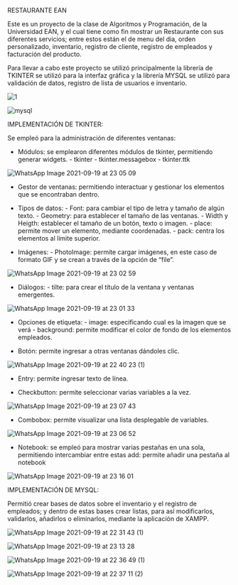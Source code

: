 RESTAURANTE EAN

Este es un proyecto de la clase de Algoritmos y Programación, de la Universidad EAN, y el cual tiene como fin mostrar un Restaurante con sus diferentes servicios; entre estos están el de menu del dia, orden personalizado, inventario, registro de cliente, registro de empleados y facturación del producto.

Para llevar a cabo este proyecto se utilizó principalmente la librería de TKINTER se utilizó para la interfaz gráfica y la librería MYSQL se utilizó para validación de datos, registro de lista de usuarios e inventario.


![1](https://user-images.githubusercontent.com/87994943/133955824-515e42f7-f329-4e51-b90f-2263bad9dd4e.png)

![mysql](https://user-images.githubusercontent.com/87994943/133955588-ad582ded-db1e-4898-bbdb-da793c60b248.jpeg)




IMPLEMENTACIÓN DE TKINTER:

Se empleó para la administración de diferentes ventanas:

- Módulos: se emplearon diferentes módulos de tkinter, permitiendo generar widgets.
      - tkinter
      - tkinter.messagebox
      - tkinter.ttk

![WhatsApp Image 2021-09-19 at 23 05 09](https://user-images.githubusercontent.com/87994943/133956072-43b872c9-d2d4-4810-b843-408f311788fd.jpeg)


- Gestor de ventanas: permitiendo interactuar y gestionar los elementos que se encontraban dentro.

- Tipos de datos: 
      - Font: para cambiar el tipo de letra y tamaño de algún texto.
      - Geometry: para establecer el tamaño de las ventanas.
      - Width y Heigth: establecer el tamaño de un botón, texto o imagen.
      - place: permite mover un elemento, mediante coordenadas.
      - pack: centra los elementos al límite superior.

- Imágenes:
      - PhotoImage: permite cargar imágenes, en este caso de formato GIF y se crean a través de la opción de “file”.

![WhatsApp Image 2021-09-19 at 23 02 59](https://user-images.githubusercontent.com/87994943/133955970-8f9aaa83-c16b-4e5d-afe7-f7b5d95f531f.jpeg)

- Diálogos:
      - tilte: para crear el título de la ventana y ventanas emergentes.

![WhatsApp Image 2021-09-19 at 23 01 33](https://user-images.githubusercontent.com/87994943/133955896-64806b20-7b30-421b-b434-189ce0158867.jpeg)


- Opciones de etiqueta: 
      - image: especificando cual es la imagen que se verá
      - background: permite modificar el color de fondo de los elementos empleados.

- Botón: permite ingresar a otras ventanas dándoles clic.

![WhatsApp Image 2021-09-19 at 22 40 23 (1)](https://user-images.githubusercontent.com/87994943/133956567-d5960c23-1307-443a-9fc8-9b7a59952f1d.jpeg)


- Entry: permite ingresar texto de línea.

- Checkbutton: permite seleccionar varias variables a la vez.

![WhatsApp Image 2021-09-19 at 23 07 43](https://user-images.githubusercontent.com/87994943/133956486-79bc71a8-a13a-4328-bb15-781d258bb2da.jpeg)

- Combobox: permite visualizar una lista desplegable de variables.

![WhatsApp Image 2021-09-19 at 23 06 52](https://user-images.githubusercontent.com/87994943/133956130-17c20bdd-fc4f-4223-89dd-c21c2b146031.jpeg)


- Notebook: se empleó para mostrar varias pestañas en una sola, permitiendo intercambiar entre estas
add: permite añadir una pestaña al notebook

![WhatsApp Image 2021-09-19 at 23 16 01](https://user-images.githubusercontent.com/87994943/133956618-018f952b-a683-4ec3-8837-3c85eaaabaac.jpeg)


IMPLEMENTACIÓN DE MYSQL:

Permitió crear bases de datos sobre el inventario y el registro de empleados; y dentro de estas bases crear listas, para así modificarlos, validarlos, añadirlos o eliminarlos, mediante la aplicación de XAMPP.

![WhatsApp Image 2021-09-19 at 22 31 43 (1)](https://user-images.githubusercontent.com/87994943/133956303-1bc0fd1d-d75e-44e3-bd99-3772fdab7337.jpeg)

![WhatsApp Image 2021-09-19 at 23 13 28](https://user-images.githubusercontent.com/87994943/133956501-07175aa4-0974-403f-90da-27ccaf9a906e.jpeg)


![WhatsApp Image 2021-09-19 at 22 36 49 (1)](https://user-images.githubusercontent.com/87994943/133956332-6f834c08-4950-4824-a7be-9c7b302d72f5.jpeg)

![WhatsApp Image 2021-09-19 at 22 37 11 (2)](https://user-images.githubusercontent.com/87994943/133956344-8d8a9f5d-f72b-48fb-b7df-3ef089951cc5.jpeg)
